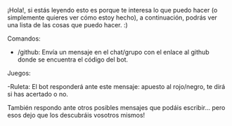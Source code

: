 ¡Hola!, si estás leyendo esto es porque te interesa lo que puedo hacer (o simplemente quieres ver cómo estoy hecho), a continuación, podrás ver una lista de las cosas que puedo hacer. :)

Comandos:

- /github: Envía un mensaje en el chat/grupo con el enlace al github donde se encuentra el código del bot.

Juegos:

-Ruleta: El bot responderá ante este mensaje: apuesto al rojo/negro, te dirá si has acertado o no.

También respondo ante otros posibles mensajes que podáis escribir... pero esos dejo que los descubráis vosotros mismos!
